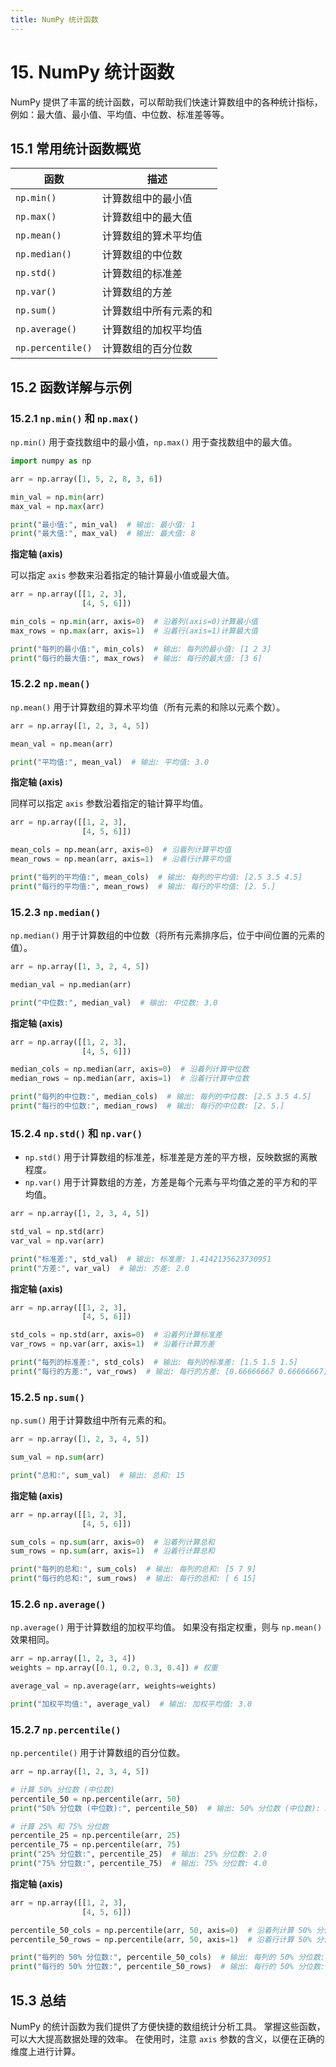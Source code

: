 ```yaml
---
title: NumPy 统计函数
---
```


# 15. NumPy 统计函数

NumPy 提供了丰富的统计函数，可以帮助我们快速计算数组中的各种统计指标，例如：最大值、最小值、平均值、中位数、标准差等等。

## 15.1 常用统计函数概览

| 函数                | 描述          |
|-------------------|-------------|
| `np.min()`        | 计算数组中的最小值   |
| `np.max()`        | 计算数组中的最大值   |
| `np.mean()`       | 计算数组的算术平均值  |
| `np.median()`     | 计算数组的中位数    |
| `np.std()`        | 计算数组的标准差    |
| `np.var()`        | 计算数组的方差     |
| `np.sum()`        | 计算数组中所有元素的和 |
| `np.average()`    | 计算数组的加权平均值  |
| `np.percentile()` | 计算数组的百分位数   |

## 15.2 函数详解与示例

### 15.2.1 `np.min()` 和 `np.max()`

`np.min()` 用于查找数组中的最小值，`np.max()` 用于查找数组中的最大值。

```python
import numpy as np

arr = np.array([1, 5, 2, 8, 3, 6])

min_val = np.min(arr)
max_val = np.max(arr)

print("最小值:", min_val)  # 输出: 最小值: 1
print("最大值:", max_val)  # 输出: 最大值: 8
```

**指定轴 (axis)**

可以指定 `axis` 参数来沿着指定的轴计算最小值或最大值。

```python
arr = np.array([[1, 2, 3],
                [4, 5, 6]])

min_cols = np.min(arr, axis=0)  # 沿着列(axis=0)计算最小值
max_rows = np.max(arr, axis=1)  # 沿着行(axis=1)计算最大值

print("每列的最小值:", min_cols)  # 输出: 每列的最小值: [1 2 3]
print("每行的最大值:", max_rows)  # 输出: 每行的最大值: [3 6]
```

### 15.2.2 `np.mean()`

`np.mean()` 用于计算数组的算术平均值（所有元素的和除以元素个数）。

```python
arr = np.array([1, 2, 3, 4, 5])

mean_val = np.mean(arr)

print("平均值:", mean_val)  # 输出: 平均值: 3.0
```

**指定轴 (axis)**

同样可以指定 `axis` 参数沿着指定的轴计算平均值。

```python
arr = np.array([[1, 2, 3],
                [4, 5, 6]])

mean_cols = np.mean(arr, axis=0)  # 沿着列计算平均值
mean_rows = np.mean(arr, axis=1)  # 沿着行计算平均值

print("每列的平均值:", mean_cols)  # 输出: 每列的平均值: [2.5 3.5 4.5]
print("每行的平均值:", mean_rows)  # 输出: 每行的平均值: [2. 5.]
```

### 15.2.3 `np.median()`

`np.median()` 用于计算数组的中位数（将所有元素排序后，位于中间位置的元素的值）。

```python
arr = np.array([1, 3, 2, 4, 5])

median_val = np.median(arr)

print("中位数:", median_val)  # 输出: 中位数: 3.0
```

**指定轴 (axis)**

```python
arr = np.array([[1, 2, 3],
                [4, 5, 6]])

median_cols = np.median(arr, axis=0)  # 沿着列计算中位数
median_rows = np.median(arr, axis=1)  # 沿着行计算中位数

print("每列的中位数:", median_cols)  # 输出: 每列的中位数: [2.5 3.5 4.5]
print("每行的中位数:", median_rows)  # 输出: 每行的中位数: [2. 5.]
```

### 15.2.4 `np.std()` 和 `np.var()`

- `np.std()` 用于计算数组的标准差，标准差是方差的平方根，反映数据的离散程度。
- `np.var()` 用于计算数组的方差，方差是每个元素与平均值之差的平方和的平均值。

```python
arr = np.array([1, 2, 3, 4, 5])

std_val = np.std(arr)
var_val = np.var(arr)

print("标准差:", std_val)  # 输出: 标准差: 1.4142135623730951
print("方差:", var_val)  # 输出: 方差: 2.0
```

**指定轴 (axis)**

```python
arr = np.array([[1, 2, 3],
                [4, 5, 6]])

std_cols = np.std(arr, axis=0)  # 沿着列计算标准差
var_rows = np.var(arr, axis=1)  # 沿着行计算方差

print("每列的标准差:", std_cols)  # 输出: 每列的标准差: [1.5 1.5 1.5]
print("每行的方差:", var_rows)  # 输出: 每行的方差: [0.66666667 0.66666667]
```

### 15.2.5 `np.sum()`

`np.sum()` 用于计算数组中所有元素的和。

```python
arr = np.array([1, 2, 3, 4, 5])

sum_val = np.sum(arr)

print("总和:", sum_val)  # 输出: 总和: 15
```

**指定轴 (axis)**

```python
arr = np.array([[1, 2, 3],
                [4, 5, 6]])

sum_cols = np.sum(arr, axis=0)  # 沿着列计算总和
sum_rows = np.sum(arr, axis=1)  # 沿着行计算总和

print("每列的总和:", sum_cols)  # 输出: 每列的总和: [5 7 9]
print("每行的总和:", sum_rows)  # 输出: 每行的总和: [ 6 15]
```

### 15.2.6 `np.average()`

`np.average()` 用于计算数组的加权平均值。 如果没有指定权重，则与 `np.mean()` 效果相同。

```python
arr = np.array([1, 2, 3, 4])
weights = np.array([0.1, 0.2, 0.3, 0.4]) # 权重

average_val = np.average(arr, weights=weights)

print("加权平均值:", average_val)  # 输出: 加权平均值: 3.0
```

### 15.2.7 `np.percentile()`

`np.percentile()` 用于计算数组的百分位数。

```python
arr = np.array([1, 2, 3, 4, 5])

# 计算 50% 分位数 (中位数)
percentile_50 = np.percentile(arr, 50)
print("50% 分位数 (中位数):", percentile_50)  # 输出: 50% 分位数 (中位数): 3.0

# 计算 25% 和 75% 分位数
percentile_25 = np.percentile(arr, 25)
percentile_75 = np.percentile(arr, 75)
print("25% 分位数:", percentile_25)  # 输出: 25% 分位数: 2.0
print("75% 分位数:", percentile_75)  # 输出: 75% 分位数: 4.0
```

**指定轴 (axis)**

```python
arr = np.array([[1, 2, 3],
                [4, 5, 6]])

percentile_50_cols = np.percentile(arr, 50, axis=0)  # 沿着列计算 50% 分位数
percentile_50_rows = np.percentile(arr, 50, axis=1)  # 沿着行计算 50% 分位数

print("每列的 50% 分位数:", percentile_50_cols)  # 输出: 每列的 50% 分位数: [2.5 3.5 4.5]
print("每行的 50% 分位数:", percentile_50_rows)  # 输出: 每行的 50% 分位数: [2. 5.]
```

## 15.3 总结

NumPy 的统计函数为我们提供了方便快捷的数组统计分析工具。 掌握这些函数，可以大大提高数据处理的效率。  在使用时，注意 `axis` 参数的含义，以便在正确的维度上进行计算。
